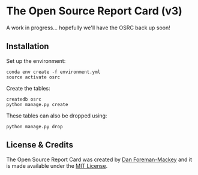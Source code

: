 The Open Source Report Card (v3)
================================

A work in progress... hopefully we'll have the OSRC back up soon!

Installation
------------

Set up the environment:

```
conda env create -f environment.yml
source activate osrc
```

Create the tables:

```
createdb osrc
python manage.py create
```

These tables can also be dropped using:

```
python manage.py drop
```


License & Credits
-----------------

The Open Source Report Card was created by [Dan
Foreman-Mackey](http://dan.iel.fm) and it is made available under the [MIT
License](https://github.com/dfm/osrc/blob/master/LICENSE).
